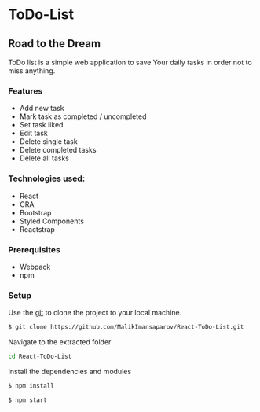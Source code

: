 # ToDo-List
## Road to the Dream

ToDo list is a simple web application to save Your daily tasks in order not to miss anything.

### Features
* Add new task
* Mark task as completed / uncompleted
* Set task liked
* Edit task
* Delete single task
* Delete completed tasks
* Delete all tasks

### Technologies used:
* React
* CRA
* Bootstrap
* Styled Components
* Reactstrap

### Prerequisites
- Webpack 
- npm

### Setup
Use the [git](https://git-scm.com/downloads) to clone the project to your local machine.
```sh
$ git clone https://github.com/MalikImansaparov/React-ToDo-List.git
```

Navigate to the extracted folder
```sh 
cd React-ToDo-List
```

Install the dependencies and modules
```sh
$ npm install
```

```sh
$ npm start
```

